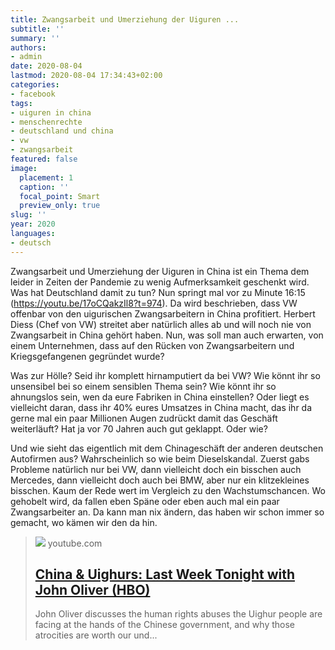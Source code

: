 ```yaml
---
title: Zwangsarbeit und Umerziehung der Uiguren ...
subtitle: ''
summary: ''
authors:
- admin
date: 2020-08-04
lastmod: 2020-08-04 17:34:43+02:00
categories:
- facebook
tags:
- uiguren in china
- menschenrechte
- deutschland und china
- vw
- zwangsarbeit
featured: false
image:
  placement: 1
  caption: ''
  focal_point: Smart
  preview_only: true
slug: ''
year: 2020
languages:
- deutsch
---
```


Zwangsarbeit und Umerziehung der Uiguren in China ist ein Thema dem leider in Zeiten der Pandemie zu wenig Aufmerksamkeit geschenkt wird. Was hat Deutschland damit zu tun? Nun springt mal vor zu Minute 16:15 (https://youtu.be/17oCQakzIl8?t=974). Da wird beschrieben, dass VW offenbar von den uigurischen Zwangsarbeitern  in China profitiert. Herbert Diess (Chef von VW) streitet aber natürlich alles ab und will noch nie von Zwangsarbeit in China gehört haben. Nun, was soll man auch erwarten, von einem Unternehmen, dass auf den Rücken von Zwangsarbeitern und Kriegsgefangenen gegründet wurde? 

Was zur Hölle? Seid ihr komplett hirnamputiert da bei VW? Wie könnt ihr so unsensibel bei so einem sensiblen Thema sein? Wie könnt ihr so ahnungslos sein, wen da eure Fabriken in China einstellen? Oder liegt es vielleicht daran, dass ihr 40% eures Umsatzes in China macht, das ihr da gerne mal ein paar Millionen Augen zudrückt damit das Geschäft weiterläuft? Hat ja vor 70 Jahren auch gut geklappt. Oder wie? 

Und wie sieht das eigentlich mit dem Chinageschäft der anderen deutschen Autofirmen aus? Wahrscheinlich so wie beim Dieselskandal. Zuerst gabs Probleme natürlich nur bei VW, dann vielleicht doch ein bisschen auch Mercedes, dann vielleicht doch auch bei BMW, aber nur ein klitzekleines bisschen. Kaum der Rede wert im Vergleich zu den Wachstumschancen. Wo gehobelt wird, da fallen eben Späne oder eben auch mal ein paar Zwangsarbeiter an. Da kann man nix ändern, das haben wir schon immer so gemacht, wo kämen wir den da hin.
> [![](https://i.ytimg.com/vi/17oCQakzIl8/maxresdefault.jpg)](https://youtu.be/17oCQakzIl8?t=974)
> youtube.com
> ## [China & Uighurs: Last Week Tonight with John Oliver (HBO)](https://youtu.be/17oCQakzIl8?t=974)
>
>John Oliver discusses the human rights abuses the Uighur people are facing at the hands of the Chinese government, and why those atrocities are worth our und...